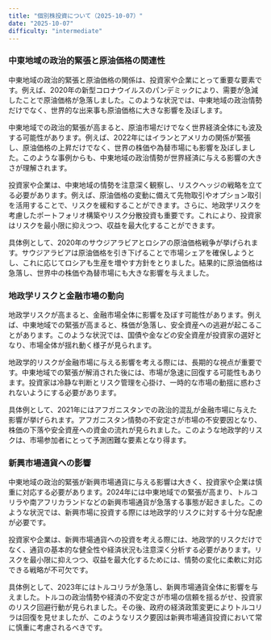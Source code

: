 ```yaml
---
title: "個別株投資について（2025-10-07）"
date: "2025-10-07"
difficulty: "intermediate"
---
```


### 中東地域の政治的緊張と原油価格の関連性

中東地域の政治的緊張と原油価格の関係は、投資家や企業にとって重要な要素です。例えば、2020年の新型コロナウイルスのパンデミックにより、需要が急減したことで原油価格が急落しました。このような状況では、中東地域の政治情勢だけでなく、世界的な出来事も原油価格に大きな影響を及ぼします。

中東地域での政治的緊張が高まると、原油市場だけでなく世界経済全体にも波及する可能性があります。例えば、2022年にはイランとアメリカの関係が緊張し、原油価格の上昇だけでなく、世界の株価や為替市場にも影響を及ぼしました。このような事例からも、中東地域の政治情勢が世界経済に与える影響の大きさが理解されます。

投資家や企業は、中東地域の情勢を注意深く観察し、リスクヘッジの戦略を立てる必要があります。例えば、原油価格の変動に備えて先物取引やオプション取引を活用することで、リスクを緩和することができます。さらに、地政学リスクを考慮したポートフォリオ構築やリスク分散投資も重要です。これにより、投資家はリスクを最小限に抑えつつ、収益を最大化することができます。

具体例として、2020年のサウジアラビアとロシアの原油価格戦争が挙げられます。サウジアラビアは原油価格を引き下げることで市場シェアを確保しようとし、これに応じてロシアも生産を増やす方針をとりました。結果的に原油価格は急落し、世界中の株価や為替市場にも大きな影響を与えました。

### 地政学リスクと金融市場の動向

地政学リスクが高まると、金融市場全体に影響を及ぼす可能性があります。例えば、中東地域での緊張が高まると、株価が急落し、安全資産への逃避が起こることがあります。このような状況では、国債や金などの安全資産が投資家の選好となり、市場全体が揺れ動く様子が見られます。

地政学的リスクが金融市場に与える影響を考える際には、長期的な視点が重要です。中東地域での緊張が解消された後には、市場が急速に回復する可能性もあります。投資家は冷静な判断とリスク管理を心掛け、一時的な市場の動揺に惑わされないようにする必要があります。

具体例として、2021年にはアフガニスタンでの政治的混乱が金融市場に与えた影響が挙げられます。アフガニスタン情勢の不安定さが市場の不安要因となり、株価の下落や安全資産への資金の流れが見られました。このような地政学的リスクは、市場参加者にとって予測困難な要素となり得ます。

### 新興市場通貨への影響

中東地域の政治的緊張が新興市場通貨に与える影響は大きく、投資家や企業は慎重に対応する必要があります。2024年には中東地域での緊張が高まり、トルコリラや南アフリカランドなどの新興市場通貨が急落する事態が起きました。このような状況では、新興市場に投資する際には地政学的リスクに対する十分な配慮が必要です。

投資家や企業は、新興市場通貨への投資を考える際には、地政学的リスクだけでなく、通貨の基本的な健全性や経済状況も注意深く分析する必要があります。リスクを最小限に抑えつつ、収益を最大化するためには、情勢の変化に柔軟に対応できる戦略が不可欠です。

具体例として、2023年にはトルコリラが急落し、新興市場通貨全体に影響を与えました。トルコの政治情勢や経済の不安定さが市場の信頼を揺るがせ、投資家のリスク回避行動が見られました。その後、政府の経済政策変更によりトルコリラは回復を見せましたが、このようなリスク要因は新興市場通貨投資において常に慎重に考慮されるべきです。
